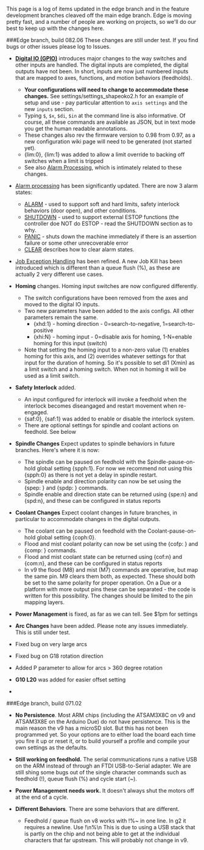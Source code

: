This page is a log of items updated in the edge branch and in the feature development branches cleaved off the main edge branch. Edge is moving pretty fast, and a number of people are working on projects, so we'll do our best to keep up with the changes here.

###Edge branch, build 082.06
These changes are still under test. If you find bugs or other issues please log to Issues.
- **[Digital IO (GPIO)](Digital-IO-(GPIO))** introduces major changes to the way switches and other inputs are handled. The digital inputs are completed, the digital outputs have not been. In short, inputs are now just numbered inputs that are mapped to axes, functions, and motion behaviors (feedholds). 
  - **Your configurations will need to change to accommodate these changes.** See settings/settings_shapeoko2.h for an example of setup and use - pay particular attention to `axis settings` and the new `inputs` section. 
  - Typing `$`, `$x`, `$di`, `$in` at the command line is also informative. Of course, all these commands are available as JSON, but in text mode you get the human readable annotations. 
  - These changes also rev the firmware version to 0.98 from 0.97, as a new configuration wiki page will need to be generated (not started yet).
  - {lim:0}, {lim:1} was added to allow a limit override to backing off switches when a limit is tripped
  - See also [Alarm Processing](Alarm-Processing), which is intimately related to these changes.

- [Alarm processing](Alarm-Processing) has been significantly updated. There are now 3 alarm states:
  - [ALARM](Alarm-Processing#alarm) - used to support soft and hard limits, safety interlock behaviors (door open), and other conditions.
  - [SHUTDOWN](Alarm-Processing#shutdown) - used to support external ESTOP functions (the controller doe NOT do ESTOP - read the SHUTDOWN section as to why.
  - [PANIC](Alarm-Processing#panic) - shuts down the machine immediately if there is an assertion failure or some other unrecoverable error
  - [CLEAR](Alarm-Processing#clear) describes how to clear alarm states.

- [Job Exception Handling](Job-Exception-Handling) has been refined. A new Job Kill has been introduced which is different than a queue flush (%), as these are actually 2 very different use cases.

- **Homing** changes. Homing input switches are now configured differently.
  - The switch configurations have been removed from the axes and moved to the digital IO inputs. 
  - Two new parameters have been added to the axis configs. All other parameters remain the same.
    - {xhd:1} - homing direction - 0=search-to-negative, 1=search-to-positive
    - {xhi:N} - homing input - 0=disable axis for homing, 1-N=enable homing for this input (switch) 
  - Note that setting the homing input to a non-zero value (1) enables homing for this axis, and (2) overrides whatever settings for that input for the duration of homing. So it's possible to set di1 (Xmin) as a limit switch and a homing switch. When not in homing it will be used as a limit switch.

- **Safety Interlock** added. 
  - An input configured for interlock will invoke a feedhold when the interlock becomes diseangaged and restart movement when re-engaged. 
  - {saf:0}, {saf:1} was added to enable or disable the interlock system.
  - There are optional settings for spindle and coolant actions on feedhold. See below

- **Spindle Changes** Expect updates to spindle behaviors in future branches. Here's where it is now:
  - The spindle can be paused on feedhold with the Spindle-pause-on-hold global setting {spph:1}. For now we recommend not using this {spph:0} as there is not yet a delay in spindle restart. 
  - Spindle enable and direction polarity can now be set using the {spep: } and {spdp: } commands.
  - Spindle enable and direction state can be returned using {spe:n} and {spd:n}, and these can be configured in status reports

- **Coolant Changes** Expect coolant changes in future branches, in particular to accommodate changes in the digital outputs.
  - The coolant can be paused on feedhold with the Coolant-pause-on-hold global setting {coph:0}.
  - Flood and mist coolant polarity can now be set using the {cofp: } and {comp: } commands.
  - Flood and mist coolant state can be returned using {cof:n} and {com:n}, and these can be configured in status reports
  - In v9 the flood (M8) and mist (M7) commands are operative, but map the same pin. M9 clears them both, as expected. These should both be set to the same polarity for proper operation. On a Due or a platform with more output pins these can be separated - the code is written for this possibility. The changes should be limited to the pin mapping layers.

- **Power Management** is fixed, as far as we can tell. See $1pm for settings

- **Arc Changes** have been added. Please note any issues immediately. This is still under test.
 - Fixed bug on very large arcs 
 - Fixed bug on G18 rotation direction
 - Added P parameter to allow for arcs > 360 degree rotation

- **G10 L20** was added for easier offset setting

-
 
###Edge branch, build 071.02

* **No Persistence**. Most ARM chips (including the ATSAM3X8C on v9 and ATSAM3X8E on the Arduino Due) do not have persistence. This is the main reason the v9 has a microSD slot. But this has not been programmed yet. So your options are to either load the board each time you fire it up or reset it, or to build yourself a profile and compile your own settings as the defaults.

* **Still working on feedhold.** The serial communications runs a native USB on the ARM instead of through an FTDI USB-to-Serial adapter. We are still shing some bugs out of the single character commands such as feedhold (!), queue flush (%) and cycle start (~). 

* **Power Management needs work.** It doesn't always shut the motors off at the end of a cycle.

* **Different Behaviors**. There are some behaviors that are different.
  * Feedhold / queue flush on v8 works with !%~ in one line. In g2 it requires a newline. Use !\n%\n  This is due to using a USB stack that is partly on the chip and not being able to get at the individual characters that far upstream. This will probably not change in v9.

